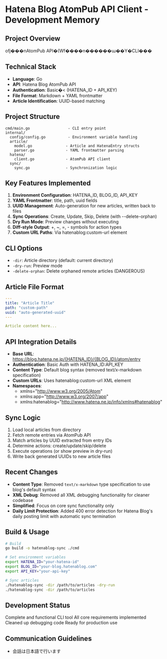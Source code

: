 # Hatena Blog AtomPub API Client - Development Memory

## Project Overview
ofj���nAtomPub API�(Wf����n������ա��Y�CLI���

## Technical Stack
- **Language**: Go
- **API**: Hatena Blog AtomPub API
- **Authentication**: Basic�< (HATENA_ID + API_KEY)
- **File Format**: Markdown + YAML frontmatter
- **Article Identification**: UUID-based matching

## Project Structure
```
cmd/main.go                 - CLI entry point
internal/
  config/config.go          - Environment variable handling
  article/
    model.go               - Article and HatenaEntry structs
    parser.go              - YAML frontmatter parsing
  hatena/
    client.go              - AtomPub API client
  sync/
    sync.go                - Synchronization logic
```

## Key Features Implemented
1. **Environment Configuration**: HATENA_ID, BLOG_ID, API_KEY
2. **YAML Frontmatter**: title, path, uuid fields
3. **UUID Management**: Auto-generation for new articles, written back to files
4. **Sync Operations**: Create, Update, Skip, Delete (with --delete-orphan)
5. **Dry Run Mode**: Preview changes without executing
6. **Diff-style Output**: +, ~, =, - symbols for action types
7. **Custom URL Paths**: Via hatenablog:custom-url element

## CLI Options
- `-dir`: Article directory (default: current directory)
- `-dry-run`: Preview mode
- `-delete-orphan`: Delete orphaned remote articles (DANGEROUS)

## Article File Format
```yaml
---
title: "Article Title"
path: "custom-path"
uuid: "auto-generated-uuid"
---

Article content here...
```

## API Integration Details
- **Base URL**: https://blog.hatena.ne.jp/{HATENA_ID}/{BLOG_ID}/atom/entry
- **Authentication**: Basic Auth with HATENA_ID:API_KEY
- **Content Type**: Default blog syntax (removed text/x-markdown specification)
- **Custom URLs**: Uses hatenablog:custom-url XML element
- **Namespaces**: 
  - xmlns="http://www.w3.org/2005/Atom"
  - xmlns:app="http://www.w3.org/2007/app" 
  - xmlns:hatenablog="http://www.hatena.ne.jp/info/xmlns#hatenablog"

## Sync Logic
1. Load local articles from directory
2. Fetch remote entries via AtomPub API
3. Match articles by UUID extracted from entry IDs
4. Determine actions: create/update/skip/delete
5. Execute operations (or show preview in dry-run)
6. Write back generated UUIDs to new article files

## Recent Changes
- **Content Type**: Removed `text/x-markdown` type specification to use blog's default syntax
- **XML Debug**: Removed all XML debugging functionality for cleaner codebase
- **Simplified**: Focus on core sync functionality only
- **Daily Limit Protection**: Added 400 error detection for Hatena Blog's daily posting limit with automatic sync termination

## Build & Usage
```bash
# Build
go build -o hatenablog-sync ./cmd

# Set environment variables
export HATENA_ID="your-hatena-id"
export BLOG_ID="your-blog.hatenablog.com" 
export API_KEY="your-api-key"

# Sync articles
./hatenablog-sync -dir /path/to/articles -dry-run
./hatenablog-sync -dir /path/to/articles
```

## Development Status
 Complete and functional CLI tool
 All core requirements implemented
 Cleaned up debugging code
 Ready for production use

## Communication Guidelines
- 会話は日本語で行います